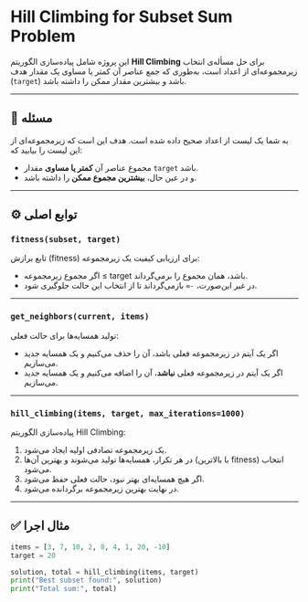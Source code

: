 # Hill Climbing for Subset Sum Problem

این پروژه شامل پیاده‌سازی الگوریتم **Hill Climbing** برای حل مسأله‌ی انتخاب زیرمجموعه‌ای از اعداد است، به‌طوری که جمع عناصر آن کمتر یا مساوی یک مقدار هدف (`target`) باشد و بیشترین مقدار ممکن را داشته باشد.

---

## 📌 مسئله

به شما یک لیست از اعداد صحیح داده شده است. هدف این است که زیرمجموعه‌ای از این لیست را بیابید که:
- مجموع عناصر آن **کمتر یا مساوی** مقدار `target` باشد.
- و در عین حال، **بیشترین مجموع ممکن** را داشته باشد.

---

## ⚙️ توابع اصلی

### `fitness(subset, target)`
تابع برازش (fitness) برای ارزیابی کیفیت یک زیرمجموعه:
- اگر مجموع زیرمجموعه ≤ target باشد، همان مجموع را برمی‌گرداند.
- در غیر این‌صورت، `-∞` بازمی‌گرداند تا از انتخاب این حالت جلوگیری شود.

---

### `get_neighbors(current, items)`
تولید همسایه‌ها برای حالت فعلی:
- اگر یک آیتم در زیرمجموعه فعلی باشد، آن را حذف می‌کنیم و یک همسایه جدید می‌سازیم.
- اگر یک آیتم در زیرمجموعه فعلی **نباشد**، آن را اضافه می‌کنیم و یک همسایه جدید می‌سازیم.

---

### `hill_climbing(items, target, max_iterations=1000)`
پیاده‌سازی الگوریتم Hill Climbing:
1. یک زیرمجموعه تصادفی اولیه ایجاد می‌شود.
2. در هر تکرار، همسایه‌ها تولید می‌شوند و بهترین آن‌ها (با بالاترین fitness) انتخاب می‌شود.
3. اگر هیچ همسایه‌ای بهتر نبود، حالت فعلی حفظ می‌شود.
4. در نهایت بهترین زیرمجموعه برگردانده می‌شود.

---

## ✅ مثال اجرا

```python
items = [3, 7, 10, 2, 8, 4, 1, 20, -10]
target = 20

solution, total = hill_climbing(items, target)
print("Best subset found:", solution)
print("Total sum:", total)
